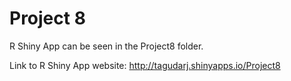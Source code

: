 Project 8
================

R Shiny App can be seen in the Project8 folder. 

Link to R Shiny App website: http://tagudarj.shinyapps.io/Project8
